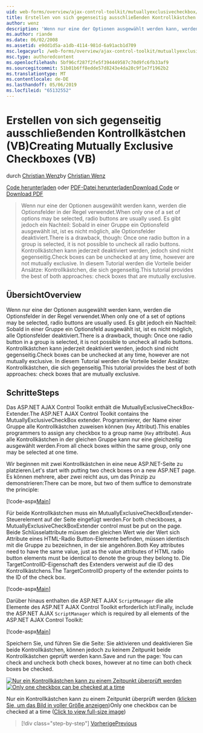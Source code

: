 ```yaml
---
uid: web-forms/overview/ajax-control-toolkit/mutuallyexclusivecheckbox/creating-mutually-exclusive-checkboxes-vb
title: Erstellen von sich gegenseitig ausschließenden Kontrollkästchen (VB) | Microsoft-Dokumentation
author: wenz
description: 'Wenn nur eine der Optionen ausgewählt werden kann, werden die Optionsfelder in der Regel verwendet. Es gibt jedoch ein Nachteil: Sobald ein Optionsfeld in einer Gruppe ausgewählt ist...'
ms.author: riande
ms.date: 06/02/2008
ms.assetid: e9dd1d5a-a1db-4114-981d-6a91acb1d709
msc.legacyurl: /web-forms/overview/ajax-control-toolkit/mutuallyexclusivecheckbox/creating-mutually-exclusive-checkboxes-vb
msc.type: authoredcontent
ms.openlocfilehash: 5bf96cf287f2fe5f394449587c70d9fc6fb33af9
ms.sourcegitcommit: 51b01b6ff8edde57d8243e4da28c9f1e7f1962b2
ms.translationtype: MT
ms.contentlocale: de-DE
ms.lasthandoff: 05/06/2019
ms.locfileid: "65132552"
---
```

# <a name="creating-mutually-exclusive-checkboxes-vb"></a><span data-ttu-id="e7b82-104">Erstellen von sich gegenseitig ausschließenden Kontrollkästchen (VB)</span><span class="sxs-lookup"><span data-stu-id="e7b82-104">Creating Mutually Exclusive Checkboxes (VB)</span></span>

<span data-ttu-id="e7b82-105">durch [Christian Wenz](https://github.com/wenz)</span><span class="sxs-lookup"><span data-stu-id="e7b82-105">by [Christian Wenz](https://github.com/wenz)</span></span>

<span data-ttu-id="e7b82-106">[Code herunterladen](http://download.microsoft.com/download/9/3/f/93f8daea-bebd-4821-833b-95205389c7d0/MutuallyExclusiveCheckBox0.vb.zip) oder [PDF-Datei herunterladen](http://download.microsoft.com/download/b/6/a/b6ae89ee-df69-4c87-9bfb-ad1eb2b23373/mutuallyexclusivecheckbox0VB.pdf)</span><span class="sxs-lookup"><span data-stu-id="e7b82-106">[Download Code](http://download.microsoft.com/download/9/3/f/93f8daea-bebd-4821-833b-95205389c7d0/MutuallyExclusiveCheckBox0.vb.zip) or [Download PDF](http://download.microsoft.com/download/b/6/a/b6ae89ee-df69-4c87-9bfb-ad1eb2b23373/mutuallyexclusivecheckbox0VB.pdf)</span></span>

> <span data-ttu-id="e7b82-107">Wenn nur eine der Optionen ausgewählt werden kann, werden die Optionsfelder in der Regel verwendet.</span><span class="sxs-lookup"><span data-stu-id="e7b82-107">When only one of a set of options may be selected, radio buttons are usually used.</span></span> <span data-ttu-id="e7b82-108">Es gibt jedoch ein Nachteil: Sobald in einer Gruppe ein Optionsfeld ausgewählt ist, ist es nicht möglich, alle Optionsfelder deaktiviert.</span><span class="sxs-lookup"><span data-stu-id="e7b82-108">There is a drawback, though: Once one radio button in a group is selected, it is not possible to uncheck all radio buttons.</span></span> <span data-ttu-id="e7b82-109">Kontrollkästchen kann jederzeit deaktiviert werden, jedoch sind nicht gegenseitig.</span><span class="sxs-lookup"><span data-stu-id="e7b82-109">Check boxes can be unchecked at any time, however are not mutually exclusive.</span></span> <span data-ttu-id="e7b82-110">In diesem Tutorial werden die Vorteile beider Ansätze: Kontrollkästchen, die sich gegenseitig.</span><span class="sxs-lookup"><span data-stu-id="e7b82-110">This tutorial provides the best of both approaches: check boxes that are mutually exclusive.</span></span>

## <a name="overview"></a><span data-ttu-id="e7b82-111">Übersicht</span><span class="sxs-lookup"><span data-stu-id="e7b82-111">Overview</span></span>

<span data-ttu-id="e7b82-112">Wenn nur eine der Optionen ausgewählt werden kann, werden die Optionsfelder in der Regel verwendet.</span><span class="sxs-lookup"><span data-stu-id="e7b82-112">When only one of a set of options may be selected, radio buttons are usually used.</span></span> <span data-ttu-id="e7b82-113">Es gibt jedoch ein Nachteil: Sobald in einer Gruppe ein Optionsfeld ausgewählt ist, ist es nicht möglich, alle Optionsfelder deaktiviert.</span><span class="sxs-lookup"><span data-stu-id="e7b82-113">There is a drawback, though: Once one radio button in a group is selected, it is not possible to uncheck all radio buttons.</span></span> <span data-ttu-id="e7b82-114">Kontrollkästchen kann jederzeit deaktiviert werden, jedoch sind nicht gegenseitig.</span><span class="sxs-lookup"><span data-stu-id="e7b82-114">Check boxes can be unchecked at any time, however are not mutually exclusive.</span></span> <span data-ttu-id="e7b82-115">In diesem Tutorial werden die Vorteile beider Ansätze: Kontrollkästchen, die sich gegenseitig.</span><span class="sxs-lookup"><span data-stu-id="e7b82-115">This tutorial provides the best of both approaches: check boxes that are mutually exclusive.</span></span>

## <a name="steps"></a><span data-ttu-id="e7b82-116">Schritte</span><span class="sxs-lookup"><span data-stu-id="e7b82-116">Steps</span></span>

<span data-ttu-id="e7b82-117">Das ASP.NET AJAX Control Toolkit enthält die MutuallyExclusiveCheckBox-Extender.</span><span class="sxs-lookup"><span data-stu-id="e7b82-117">The ASP.NET AJAX Control Toolkit contains the MutuallyExclusiveCheckBox extender.</span></span> <span data-ttu-id="e7b82-118">Programmierer, der Name einer Gruppe alle Kontrollkästchen zuweisen können (`Key` Attribut).</span><span class="sxs-lookup"><span data-stu-id="e7b82-118">This enables programmers to assign any checkbox to a group name (`Key` attribute).</span></span> <span data-ttu-id="e7b82-119">Aus alle Kontrollkästchen in der gleichen Gruppe kann nur eine gleichzeitig ausgewählt werden.</span><span class="sxs-lookup"><span data-stu-id="e7b82-119">From all check boxes within the same group, only one may be selected at one time.</span></span>

<span data-ttu-id="e7b82-120">Wir beginnen mit zwei Kontrollkästchen in eine neue ASP.NET-Seite zu platzieren.</span><span class="sxs-lookup"><span data-stu-id="e7b82-120">Let's start with putting two check boxes on a new ASP.NET page.</span></span> <span data-ttu-id="e7b82-121">Es können mehrere, aber zwei reicht aus, um das Prinzip zu demonstrieren:</span><span class="sxs-lookup"><span data-stu-id="e7b82-121">There can be more, but two of them suffice to demonstrate the principle:</span></span>

[!code-aspx[Main](creating-mutually-exclusive-checkboxes-vb/samples/sample1.aspx)]

<span data-ttu-id="e7b82-122">Für beide Kontrollkästchen muss ein MutuallyExclusiveCheckBoxExtender-Steuerelement auf der Seite eingefügt werden.</span><span class="sxs-lookup"><span data-stu-id="e7b82-122">For both checkboxes, a MutuallyExclusiveCheckBoxExtender control must be put on the page.</span></span> <span data-ttu-id="e7b82-123">Beide Schlüsselattribute müssen den gleichen Wert wie der Wert sich Attribute eines HTML-Radio Button-Elemente befinden, müssen identisch mit die Gruppe zu bezeichnen, in der sie angehören.</span><span class="sxs-lookup"><span data-stu-id="e7b82-123">Both Key attributes need to have the same value, just as the value attributes of HTML radio button elements must be identical to denote the group they belong to.</span></span> <span data-ttu-id="e7b82-124">Die TargetControlID-Eigenschaft des Extenders verweist auf die ID des Kontrollkästchens.</span><span class="sxs-lookup"><span data-stu-id="e7b82-124">The TargetControlID property of the extender points to the ID of the check box.</span></span>

[!code-aspx[Main](creating-mutually-exclusive-checkboxes-vb/samples/sample2.aspx)]

<span data-ttu-id="e7b82-125">Darüber hinaus enthalten die ASP.NET AJAX `ScriptManager` die alle Elemente des ASP.NET AJAX Control Toolkit erforderlich ist:</span><span class="sxs-lookup"><span data-stu-id="e7b82-125">Finally, include the ASP.NET AJAX `ScriptManager` which is required by all elements of the ASP.NET AJAX Control Toolkit:</span></span>

[!code-aspx[Main](creating-mutually-exclusive-checkboxes-vb/samples/sample3.aspx)]

<span data-ttu-id="e7b82-126">Speichern Sie, und führen Sie die Seite: Sie aktivieren und deaktivieren Sie beide Kontrollkästchen, können jedoch zu keinem Zeitpunkt beide Kontrollkästchen geprüft werden kann.</span><span class="sxs-lookup"><span data-stu-id="e7b82-126">Save and run the page: You can check and uncheck both check boxes, however at no time can both check boxes be checked.</span></span>

<span data-ttu-id="e7b82-127">[![Nur ein Kontrollkästchen kann zu einem Zeitpunkt überprüft werden](creating-mutually-exclusive-checkboxes-vb/_static/image2.png)](creating-mutually-exclusive-checkboxes-vb/_static/image1.png)</span><span class="sxs-lookup"><span data-stu-id="e7b82-127">[![Only one checkbox can be checked at a time](creating-mutually-exclusive-checkboxes-vb/_static/image2.png)](creating-mutually-exclusive-checkboxes-vb/_static/image1.png)</span></span>

<span data-ttu-id="e7b82-128">Nur ein Kontrollkästchen kann zu einem Zeitpunkt überprüft werden ([klicken Sie, um das Bild in voller Größe anzeigen](creating-mutually-exclusive-checkboxes-vb/_static/image3.png))</span><span class="sxs-lookup"><span data-stu-id="e7b82-128">Only one checkbox can be checked at a time ([Click to view full-size image](creating-mutually-exclusive-checkboxes-vb/_static/image3.png))</span></span>

> [!div class="step-by-step"]
> [<span data-ttu-id="e7b82-129">Vorherige</span><span class="sxs-lookup"><span data-stu-id="e7b82-129">Previous</span></span>](creating-mutually-exclusive-checkboxes-cs.md)
